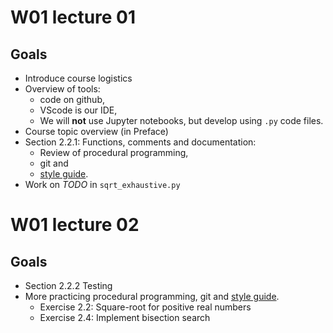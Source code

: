 # W01 lecture 01
## Goals
- Introduce course logistics
- Overview of tools:
  - code on github, 
  - VScode is our IDE,
  - We will **not** use Jupyter notebooks, but develop using `.py` code files.
- Course topic overview (in Preface)
- Section 2.2.1: Functions, comments and documentation:
  - Review of procedural programming, 
  - git and 
  - [style guide](StyleGuide.md). 
- Work on *TODO* in `sqrt_exhaustive.py`

# W01 lecture 02
## Goals
- Section 2.2.2 Testing
- More practicing procedural programming, git and [style guide](StyleGuide.md). 
  - Exercise 2.2: Square-root for positive real numbers  
  - Exercise 2.4: Implement bisection search
